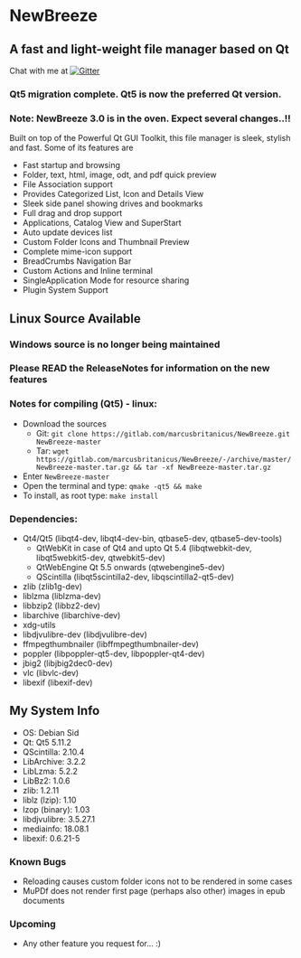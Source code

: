 # NewBreeze
## A fast and light-weight file manager based on Qt

Chat with me at [![Gitter](https://badges.gitter.im/Join%20Chat.svg)](https://gitter.im/newbreeze-fm/)

### Qt5 migration complete. Qt5 is now the preferred Qt version.

### Note: NewBreeze 3.0 is in the oven. Expect several changes..!!

Built on top of the Powerful Qt GUI Toolkit, this file manager is sleek, stylish and fast.
Some of its features are

* Fast startup and browsing
* Folder, text, html, image, odt, and pdf quick preview
* File Association support
* Provides Categorized List, Icon and Details View
* Sleek side panel showing drives and bookmarks
* Full drag and drop support
* Applications, Catalog View and SuperStart
* Auto update devices list
* Custom Folder Icons and Thumbnail Preview
* Complete mime-icon support
* BreadCrumbs Navigation Bar
* Custom Actions and Inline terminal
* SingleApplication Mode for resource sharing
* Plugin System Support

## Linux Source Available
### Windows source is no longer being maintained

### Please READ the ReleaseNotes for information on the new features

### Notes for compiling (Qt5) - linux:

* Download the sources
  * Git: `git clone https://gitlab.com/marcusbritanicus/NewBreeze.git NewBreeze-master`
  * Tar: `wget https://gitlab.com/marcusbritanicus/NewBreeze/-/archive/master/NewBreeze-master.tar.gz && tar -xf NewBreeze-master.tar.gz`
* Enter `NewBreeze-master`
* Open the terminal and type: `qmake -qt5 && make`
* To install, as root type: `make install`

### Dependencies:
* Qt4/Qt5 (libqt4-dev, libqt4-dev-bin, qtbase5-dev, qtbase5-dev-tools)
  * QtWebKit in case of Qt4 and upto Qt 5.4 (libqtwebkit-dev, libqt5webkit5-dev, qtwebkit5-dev)
  * QtWebEngine Qt 5.5 onwards (qtwebengine5-dev)
  * QScintilla (libqt5scintilla2-dev, libqscintilla2-qt5-dev)
* zlib (zlib1g-dev)
* liblzma (liblzma-dev)
* libbzip2 (libbz2-dev)
* libarchive (libarchive-dev)
* xdg-utils
* libdjvulibre-dev (libdjvulibre-dev)
* ffmpegthumbnailer (libffmpegthumbnailer-dev)
* poppler (libpoppler-qt5-dev, libpoppler-qt4-dev)
* jbig2 (libjbig2dec0-dev)
* vlc (libvlc-dev)
* libexif (libexif-dev)

## My System Info
* OS:				Debian Sid
* Qt:				Qt5 5.11.2
* QScintilla:		2.10.4
* LibArchive:		3.2.2
* LibLzma: 			5.2.2
* LibBz2:			1.0.6
* zlib:				1.2.11
* liblz (lzip):		1.10
* lzop (binary):	1.03
* libdjvulibre:		3.5.27.1
* mediainfo:		18.08.1
* libexif:			0.6.21-5

### Known Bugs
* Reloading causes custom folder icons not to be rendered in some cases
* MuPDf does not render first page (perhaps also other) images in epub documents

### Upcoming
* Any other feature you request for... :)
